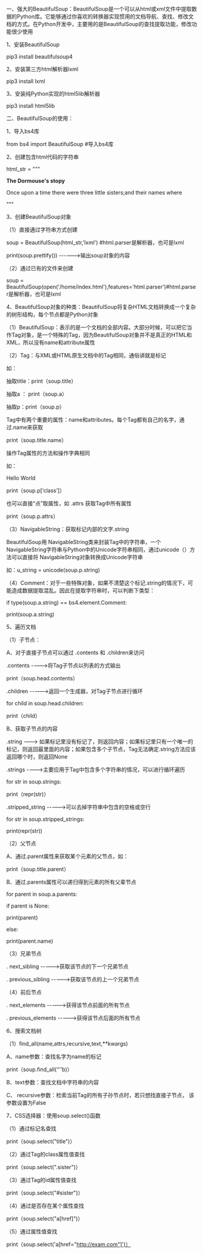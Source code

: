 一、强大的BeautifulSoup：BeautifulSoup是一个可以从html或xml文件中提取数据的Python库。它能够通过你喜欢的转换器实现惯用的文档导航、查找、修改文档的方式。在Python开发中，主要用的是BeautifulSoup的查找提取功能，修改功能很少使用

1、安装BeautifulSoup

pip3 install beautifulsoup4

2、安装第三方html解析器lxml

pip3 install lxml

3、安装纯Python实现的html5lib解析器

pip3 install html5lib


二、BeautifulSoup的使用：

1、导入bs4库

from bs4 import BeautifulSoup #导入bs4库

2、创建包含html代码的字符串

html_str = """

<html><head><title>The Dormouse's story</title></head>

<body>

<p class="title"><b>The Dormouse's stopy</b></p>

<p class="story">Once upon a time there were three little sisters;and their names where

<a href="http://example.com/elsie" class="sister" id="link1"><!--Elsie--></a>

"""

3、创建BeautifulSoup对象

（1）直接通过字符串方式创建

soup = BeautifulSoup(html_str,'lxml') #html.parser是解析器，也可是lxml

print(soup.prettify()) ------>输出soup对象的内容


（2）通过已有的文件来创建

soup = BeautifulSoup(open('/home/index.html'),features='html.parser')#html.parser是解析器，也可是lxml

4、BeautifulSoup对象的种类：BeautifulSoup将复杂HTML文档转换成一个复杂的树形结构，每个节点都是Python对象

（1）BeautifulSoup：表示的是一个文档的全部内容。大部分时候，可以把它当作Tag对象，是一个特殊的Tag，因为BeautifulSoup对象并不是真正的HTML和XML，所以没有name和attribute属性

（2）Tag：与XML或HTML原生文档中的Tag相同，通俗讲就是标记

如：

抽取title：print（soup.title）

抽取a ： print（soup.a）

抽取p：print（soup.p）

Tag中有两个重要的属性：name和attributes。每个Tag都有自己的名字，通过.name来获取

print（soup.title.name）

操作Tag属性的方法和操作字典相同

如：<p class=’p1’>Hello World</p>

print（soup.p[‘class’]）

也可以直接“点”取属性，如 .attrs 获取Tag中所有属性

print（soup.p.attrs）

（3）NavigableString：获取标记内部的文字.string

BeautifulSoup用 NavigableString类来封装Tag中的字符串，一个 NavigableString字符串与Python中的Unicode字符串相同，通过unicode（）方法可以直接将 NavigableString对象转换成Unicode字符串

如：u_string = unicode(soup.p.string)

（4）Comment：对于一些特殊对象，如果不清楚这个标记.string的情况下，可能造成数据提取混乱。因此在提取字符串时，可以判断下类型：

if type(soup.a.string) == bs4.element.Comment:

print(soup.a.string)

5、遍历文档

（1）子节点：

A、对于直接子节点可以通过 .contents 和 .children来访问

.contents ---->将Tag子节点以列表的方式输出

print（soup.head.contents）

.children ----->返回一个生成器，对Tag子节点进行循环

for child in soup.head.children:

print（child）

B、获取子节点的内容

.string ---> 如果标记里没有标记了，则返回内容；如果标记里只有一个唯一的标记，则返回最里面的内容；如果包含多个子节点，Tag无法确定.string方法应该返回哪个时，则返回None

.strings ---->主要应用于Tag中包含多个字符串的情况，可以进行循环遍历

for str in soup.strings:

print（repr(str)）


.stripped_string ----->可以去掉字符串中包含的空格或空行

for str in soup.stripped_strings:

print(repr(str))

（2）父节点

A、通过.parent属性来获取某个元素的父节点，如：

print（soup.title.parent）

B、通过.parents属性可以递归得到元素的所有父辈节点

for parent in soup.a.parents:

if parent is None:

print(parent)

else:

print(parent.name)

（3）兄弟节点

. next_sibling ----->获取该节点的下一个兄弟节点

. previous_sibling ----->获取该节点的上一个兄弟节点

（4）前后节点

. next_elements ----->获得该节点前面的所有节点

. previous_elements ----->获得该节点后面的所有节点



6、搜索文档树

（1）find_all(name,attrs,recursive,text,**kwargs)

A、name参数：查找名字为name的标记

print（soup.find_all(‘‘’’b)）

B、text参数：查找文档中字符串的内容

C、 recursive参数：检索当前Tag的所有子孙节点时，若只想找直接子节点， 该参数设置为False


7、CSS选择器：使用soup.select()函数

（1）通过标记名查找

print（soup.select("title")）

（2）通过Tag的class属性值查找

print（soup.select(".sister")）

（3）通过Tag的id属性值查找

print（soup.select("#sister")）

（4）通过是否存在某个属性查找

print（soup.select("a[href]")）

（5）通过属性值查找

print（soup.select('a[href="http://exam.com"]')）
